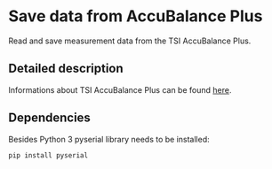 # Save data from AccuBalance Plus

Read and save measurement data from the TSI AccuBalance Plus.

## Detailed description

Informations about TSI AccuBalance Plus can be found [here](https://tsi.com/discontinued-products/accubalance-plus-air-capture-hood-8372/).

## Dependencies

Besides Python 3 pyserial library needs to be installed:

    pip install pyserial
